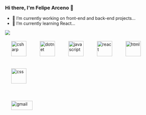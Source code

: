 ### Hi there, I'm Felipe Arceno 👋

- 🔭 I’m currently working on front-end and back-end projects...
- 🌱 I’m currently learning React...

<a>
  <img align="center" src="https://github-readme-stats.vercel.app/api?username=felipe-arceno&show_icons=true&theme=onedark" />
</a>

<br/>

<div style="display: inline_block">
  <img alt="csharp" height="50" width="50" src="https://cdn.jsdelivr.net/gh/devicons/devicon/icons/csharp/csharp-original.svg" style="margin: 20px;" />
  <img alt="dotnet" height="50" width="50" src="https://cdn.jsdelivr.net/gh/devicons/devicon/icons/dotnetcore/dotnetcore-original.svg" style="margin: 20px;" />
  <img alt="javascript" height="50" width="50" src="https://cdn.jsdelivr.net/gh/devicons/devicon/icons/javascript/javascript-original.svg" style="margin: 20px;" />
  <img alt="react" height="50" width="50" src="https://cdn.jsdelivr.net/gh/devicons/devicon/icons/react/react-original.svg" style="margin: 20px;" />
  <img alt="html" height="50" width="50" src="https://cdn.jsdelivr.net/gh/devicons/devicon/icons/html5/html5-original.svg" style="margin: 20px;" />
  <img alt="css" height="50" width="50" src="https://cdn.jsdelivr.net/gh/devicons/devicon/icons/css3/css3-original.svg" style="margin: 20px;" />  
</div>
<br/>
<div style="display: inline_block"> 
  <a href="mailto:contatofelipearceno@gmail.com">
    <img alt="gmail" height="30" width="70" src="https://img.shields.io/badge/Gmail-D14836?style=for-the-badge&logo=gmail&logoColor=white" style="margin: 20px;" />
  </a>    
</div>




            
          
          
